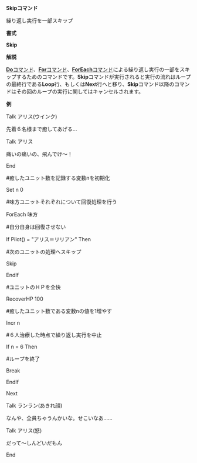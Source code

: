 **Skipコマンド**

繰り返し実行を一部スキップ

**書式**

**Skip**

**解説**

[**Do**コマンド](Doコマンド.md)、[**For**コマンド](Forコマンド.md)、[**ForEach**コマンド](ForEachコマンド.md)による繰り返し実行の一部をスキップするためのコマンドです。**Skip**コマンドが実行されると実行の流れはループの最終行である**Loop**行、もしくは**Next**行へと移り、**Skip**コマンド以降のコマンドはその回のループの実行に関してはキャンセルされます。

**例**

Talk アリス(ウインク)

先着６名様まで癒してあげる…

Talk アリス

痛いの痛いの、飛んでけ～！

End

#癒したユニット数を記録する変数nを初期化

Set n 0

#味方ユニットそれぞれについて回復処理を行う

ForEach 味方

#自分自身は回復させない

If Pilot() = "アリス＝リリアン" Then

#次のユニットの処理へスキップ

Skip

EndIf



#ユニットのＨＰを全快

RecoverHP 100



#癒したユニット数である変数nの値を1増やす

Incr n



#６人治療した時点で繰り返し実行を中止

If n = 6 Then

#ループを終了

Break

EndIf

Next

Talk ランラン(あきれ顔)

なんや、全員ちゃうんかいな。せこいなあ……

Talk アリス(怒)

だって～しんどいだもん

End
